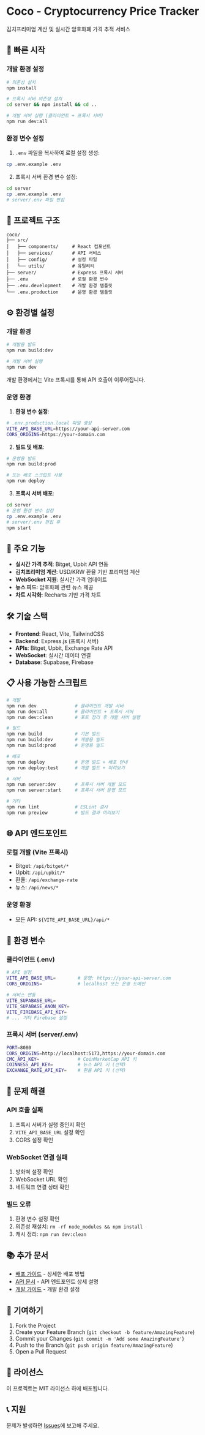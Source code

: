 # Coco - Cryptocurrency Price Tracker

김치프리미엄 계산 및 실시간 암호화폐 가격 추적 서비스

## 🚀 빠른 시작

### 개발 환경 설정

```bash
# 의존성 설치
npm install

# 프록시 서버 의존성 설치
cd server && npm install && cd ..

# 개발 서버 실행 (클라이언트 + 프록시 서버)
npm run dev:all
```

### 환경 변수 설정

1. `.env` 파일을 복사하여 로컬 설정 생성:
```bash
cp .env.example .env
```

2. 프록시 서버 환경 변수 설정:
```bash
cd server
cp .env.example .env
# server/.env 파일 편집
```

## 📁 프로젝트 구조

```
coco/
├── src/
│   ├── components/     # React 컴포넌트
│   ├── services/       # API 서비스
│   ├── config/         # 설정 파일
│   └── utils/          # 유틸리티
├── server/             # Express 프록시 서버
├── .env                # 로컬 환경 변수
├── .env.development    # 개발 환경 템플릿
└── .env.production     # 운영 환경 템플릿
```

## ⚙️ 환경별 설정

### 개발 환경

```bash
# 개발용 빌드
npm run build:dev

# 개발 서버 실행
npm run dev
```

개발 환경에서는 Vite 프록시를 통해 API 호출이 이루어집니다.

### 운영 환경

1. **환경 변수 설정**:
```bash
# .env.production.local 파일 생성
VITE_API_BASE_URL=https://your-api-server.com
CORS_ORIGINS=https://your-domain.com
```

2. **빌드 및 배포**:
```bash
# 운영용 빌드
npm run build:prod

# 또는 배포 스크립트 사용
npm run deploy
```

3. **프록시 서버 배포**:
```bash
cd server
# 운영 환경 변수 설정
cp .env.example .env
# server/.env 편집 후
npm start
```

## 🔧 주요 기능

- **실시간 가격 추적**: Bitget, Upbit API 연동
- **김치프리미엄 계산**: USD/KRW 환율 기반 프리미엄 계산
- **WebSocket 지원**: 실시간 가격 업데이트
- **뉴스 피드**: 암호화폐 관련 뉴스 제공
- **차트 시각화**: Recharts 기반 가격 차트

## 🛠️ 기술 스택

- **Frontend**: React, Vite, TailwindCSS
- **Backend**: Express.js (프록시 서버)
- **APIs**: Bitget, Upbit, Exchange Rate API
- **WebSocket**: 실시간 데이터 연결
- **Database**: Supabase, Firebase

## 📋 사용 가능한 스크립트

```bash
# 개발
npm run dev              # 클라이언트 개발 서버
npm run dev:all          # 클라이언트 + 프록시 서버
npm run dev:clean        # 포트 정리 후 개발 서버 실행

# 빌드
npm run build            # 기본 빌드
npm run build:dev        # 개발용 빌드
npm run build:prod       # 운영용 빌드

# 배포
npm run deploy           # 운영 빌드 + 배포 안내
npm run deploy:test      # 개발 빌드 + 미리보기

# 서버
npm run server:dev       # 프록시 서버 개발 모드
npm run server:start     # 프록시 서버 운영 모드

# 기타
npm run lint             # ESLint 검사
npm run preview          # 빌드 결과 미리보기
```

## 🌐 API 엔드포인트

### 로컬 개발 (Vite 프록시)
- Bitget: `/api/bitget/*`
- Upbit: `/api/upbit/*`
- 환율: `/api/exchange-rate`
- 뉴스: `/api/news/*`

### 운영 환경
- 모든 API: `${VITE_API_BASE_URL}/api/*`

## 🔐 환경 변수

### 클라이언트 (.env)
```bash
# API 설정
VITE_API_BASE_URL=        # 운영: https://your-api-server.com
CORS_ORIGINS=             # localhost 또는 운영 도메인

# 서비스 연동
VITE_SUPABASE_URL=
VITE_SUPABASE_ANON_KEY=
VITE_FIREBASE_API_KEY=
# ... 기타 Firebase 설정
```

### 프록시 서버 (server/.env)
```bash
PORT=8080
CORS_ORIGINS=http://localhost:5173,https://your-domain.com
CMC_API_KEY=              # CoinMarketCap API 키
COINNESS_API_KEY=         # 뉴스 API 키 (선택)
EXCHANGE_RATE_API_KEY=    # 환율 API 키 (선택)
```

## 🚨 문제 해결

### API 호출 실패
1. 프록시 서버가 실행 중인지 확인
2. `VITE_API_BASE_URL` 설정 확인
3. CORS 설정 확인

### WebSocket 연결 실패
1. 방화벽 설정 확인
2. WebSocket URL 확인
3. 네트워크 연결 상태 확인

### 빌드 오류
1. 환경 변수 설정 확인
2. 의존성 재설치: `rm -rf node_modules && npm install`
3. 캐시 정리: `npm run dev:clean`

## 📚 추가 문서

- [배포 가이드](./DEPLOYMENT.md) - 상세한 배포 방법
- [API 문서](./docs/api.md) - API 엔드포인트 상세 설명
- [개발 가이드](./docs/development.md) - 개발 환경 설정

## 🤝 기여하기

1. Fork the Project
2. Create your Feature Branch (`git checkout -b feature/AmazingFeature`)
3. Commit your Changes (`git commit -m 'Add some AmazingFeature'`)
4. Push to the Branch (`git push origin feature/AmazingFeature`)
5. Open a Pull Request

## 📄 라이선스

이 프로젝트는 MIT 라이선스 하에 배포됩니다.

## 📞 지원

문제가 발생하면 [Issues](https://github.com/your-username/coco/issues)에 보고해 주세요.